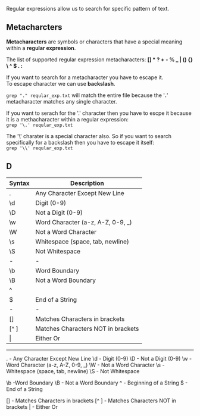 
Regular expressions allow us to search for specific pattern of text.


## Metacharcters

__Metacharacters__ are symbols or characters that have a special meaning within a __regular expression__.

The list of supported regular expression metacharacters: __[] * ? + - % _ | () {} \ ^ $ . :__

If you want to search for a metacharacter you have to escape it.\
To escape character we can use __backslash__.

`grep "." reqular_exp.txt`
will match the entire file because the '__.__' metacharacter matches any single character.

If you want to serach for the '.' character then you have to escpe it because it is a methacharacter within a regular expression:\
`grep '\.' reqular_exp.txt`

The '\\' charater is a special character also. So if you want to search specifically for a backslash then you have to escape it itself:\
`grep '\\' reqular_exp.txt`

## D

| Syntax | Description |
| ----------- | ----------- |
|.|Any Character Except New Line|
|\d|Digit (0-9)|
|\D|Not a Digit (0-9)|
|\w|Word Character (a-z, A-Z, 0-9, _)|
|\W|Not a Word Character|
|\s|Whitespace (space, tab, newline)|
|\S|Not Whitespace|
|-|-|
|\b|Word Boundary|
|\B|Not a Word Boundary|
|^||Beginning of a String|
|$|End of a String|
|-|-|
|[]|Matches Characters in brackets|
|[^ ]|Matches Characters NOT in brackets|
|\||Either Or|

---

. 	-  Any Character Except New Line
\d	- Digit (0-9)
\D	- Not a Digit (0-9)
\w	- Word Character (a-z, A-Z, 0-9, _)
\W 	- Not a Word Character
\s	- Whitespace (space, tab, newline)
\S	- Not Whitespace

\b	-Word Boundary
\B	- Not a Word Boundary
^	- Beginning of a String
$	- End of a String

[]	- Matches Characters in brackets
[^ ]	- Matches Characters NOT in brackets
|	- Either Or
